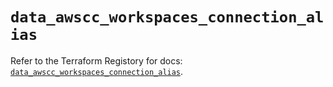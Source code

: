 # `data_awscc_workspaces_connection_alias`

Refer to the Terraform Registory for docs: [`data_awscc_workspaces_connection_alias`](https://registry.terraform.io/providers/hashicorp/awscc/0.70.0/docs/data-sources/workspaces_connection_alias).
